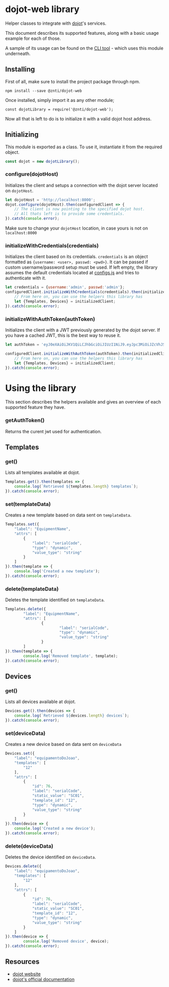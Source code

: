 # dojot-web library
Helper classes to integrate with [dojot](http://www.dojot.com.br/)'s services.

This document describes its supported features, along with a basic usage example for each of those.

A sample of its usage can be found on the [CLI tool](https://github.com/znti/dojot-cli ) - which uses this module underneath.

## Installing
First of all, make sure to install the project package through npm.

`npm install --save @znti/dojot-web`

Once installed, simply import it as any other module; 

`const dojotLibrary = require('@znti/dojot-web');`

Now all that is left to do is to initialize it with a valid dojot host address.

## Initializing

This module is exported as a class. To use it, instantiate it from the required object.

```js
const dojot = new dojotLibrary();
```

### configure(dojotHost)
Initializes the client and setups a connection with the dojot server located on `dojotHost`.
```js
let dojotHost = 'http://localhost:8000';
dojot.configure(dojotHost).then(configuredClient => {
	// The client is now pointing to the specified dojot host.
	// All thats left is to provide some credentials.
}).catch(console.error);
```

Make sure to change your `dojotHost` location, in case yours is not on `localhost:8000`

### initializeWithCredentials(credentials)
Initializes the client based on its credentials.
`credentials` is an object formatted as `{username: <user>, passwd: <pwd>}`. It can be passed if custom username/password setup must be used. If left empty, the library assumes the default credentials located at [configs.js](https://github.com/znti/dojot-web/blob/master/src/configs.js) and tries to authenticate with it.

```js
let credentials = {username:'admin', passwd:'admin'};
configuredClient.initializeWithCredentials(credentials).then(initializedClient => {
	// From here on, you can use the helpers this library has
	let {Templates, Devices} = initializedClient;
}).catch(console.error);
```

### initializeWithAuthToken(authToken)
Initializes the client with a JWT previously generated by the dojot server.
If you have a cached JWT, this is the best way to reuse it.

```js
let authToken = 'eyJ0eXAiOiJKV1QiLCJhbGciOiJIUzI1NiJ9.eyJpc3MiOiJZcVhJSmhOZ0psZFpOUTRYN3BFQkFCanMwNTJiM0lSTiIsImlhdCI6MTU0ODA4MzI3OSwiZXhwIjoxNTQ4MDgzNjk5LCJuYW1lIjoiQWRtaW4gKHN1cGVydXNlcikiLCJlbWFpbCI6ImFkbWluQG5vZW1haWwuY29tIiwicHJvZmlsZSI6ImFkbWluIiwiZ3JvdXBzIjpbMV0sInVzZXJpZCI6MSwianRpIjoiYjg5ZTQ5YWQ4MmUxOTY1YTNkZDE4OGE5NWQ5ZDQ1YjMiLCJzZXJ2aWNlIjoiYWRtaW4iLCJ1c2VybmFtZSI6ImFkbWluIn0.SnXBMGQWF99nCvmn8tH_mloreHA4NYT-S8hkjSo7-0g';

configuredClient.initializeWithAuthToken(authToken).then(initializedClient => {
	// From here on, you can use the helpers this library has
	let {Templates, Devices} = initializedClient;
}).catch(console.error);
```

# Using the library

This section describes the helpers available and gives an overview of each supported feature they have.

### getAuthToken()
Returns the curent jwt used for authentication.

## Templates

### get()
Lists all templates available at dojot.

```js
Templates.get().then(templates => {
	console.log(`Retrieved ${templates.length} templates`);
}).catch(console.error);
```

### set(templateData)
Creates a new template based on data sent on `templateData`.

```js
Templates.set({
	"label": "EquipmentName",
	"attrs": [
		{
			"label": "serialCode",
			"type": "dynamic",
			"value_type": "string"
		}
	]
}).then(template => {
	console.log('Created a new template');
}).catch(console.error);
```

### delete(templateData)
Deletes the template identified on `templateData`.

```js
Templates.delete({
        "label": "EquipmentName",
        "attrs": [
                {
                        "label": "serialCode",
                        "type": "dynamic",
                        "value_type": "string"
                }
        ]
}).then(template => {
        console.log('Removed template', template);
}).catch(console.error);
```

## Devices

### get()
Lists all devices available at dojot.

```js
Devices.get().then(devices => {
	console.log(`Retrieved ${devices.length} devices`);
}).catch(console.error);
```

### set(deviceData)
Creates a new device based on data sent on `deviceData`

```js
Devices.set({
	"label": "equipamentoDoJoao",
	"templates": [
		"12"
	],
	"attrs": [
		{
			"id": 76,
			"label": "serialCode",
			"static_value": "SC01",
			"template_id": "12",
			"type": "dynamic",
			"value_type": "string"
		}
	]
}).then(device => {
	console.log('Created a new device');
}).catch(console.error);
```

### delete(deviceData)
Deletes the device identified on `deviceData`.

```js
Devices.delete({
	"label": "equipamentoDoJoao",
	"templates": [
		"12"
	],
	"attrs": [
		{
			"id": 76,
			"label": "serialCode",
			"static_value": "SC01",
			"template_id": "12",
			"type": "dynamic",
			"value_type": "string"
		}
	]
}).then(device => {
        console.log('Removed device', device);
}).catch(console.error);
```

## Resources

* [dojot website](http://dojot.com.br/)
* [dojot's official documentation](https://dojotdocs.readthedocs.io/en/stable/index.html)
